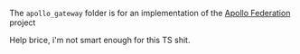 The `apollo_gateway` folder is for an implementation of the [Apollo Federation](https://github.com/apollographql/federation-demo/tree/master) project

Help brice, i'm not smart enough for this TS shit.
